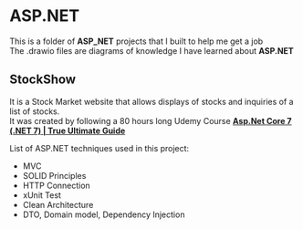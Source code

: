 # ASP.NET

This is a folder of **ASP_NET** projects that I built to help me get a job  
The .drawio files are diagrams of knowledge I have learned about **ASP.NET**

## StockShow

It is a Stock Market website that allows displays of stocks and inquiries of a list of stocks.  
It was created by following a 80 hours long Udemy Course [**Asp.Net Core 7 (.NET 7) | True Ultimate Guide**](https://www.udemy.com/course/asp-net-core-true-ultimate-guide-real-project/)

List of ASP.NET techniques used in this project:

- MVC
- SOLID Principles
- HTTP Connection
- xUnit Test
- Clean Architecture
- DTO, Domain model, Dependency Injection
